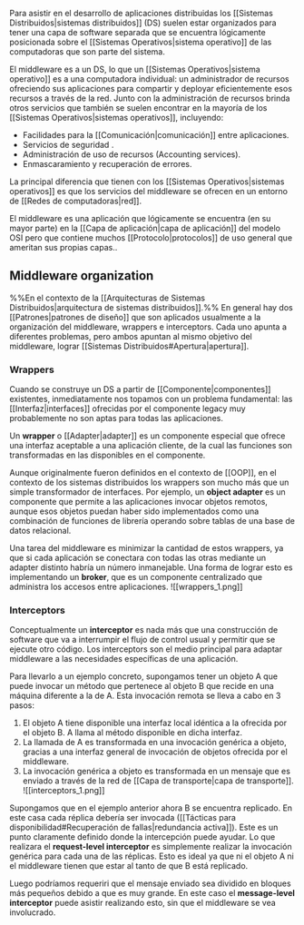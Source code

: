 Para asistir en el desarrollo de aplicaciones distribuidas los [[Sistemas Distribuidos|sistemas distribuidos]] (DS) suelen estar organizados para tener una capa de software separada que se encuentra lógicamente posicionada sobre el [[Sistemas Operativos|sistema operativo]] de las computadoras que son parte del sistema.

El middleware es a un DS, lo que un [[Sistemas Operativos|sistema operativo]] es a una computadora individual: un administrador de recursos ofreciendo sus aplicaciones para compartir y deployar eficientemente esos recursos a través de la red. Junto con la administración de recursos brinda otros servicios que también se suelen encontrar en la mayoría de los [[Sistemas Operativos|sistemas operativos]], incluyendo:
- Facilidades para la [[Comunicación|comunicación]] entre aplicaciones.
- Servicios de seguridad .
- Administración de uso de recursos (Accounting services).
- Enmascaramiento y recuperación de errores.

La principal diferencia que tienen con los [[Sistemas Operativos|sistemas operativos]] es que los servicios del middleware se ofrecen en un entorno de [[Redes de computadoras|red]].

El middleware es una aplicación que lógicamente se encuentra (en su mayor parte) en la [[Capa de aplicación|capa de aplicación]] del modelo OSI pero que contiene muchos [[Protocolo|protocolos]] de uso general que ameritan sus propias capas..

## Middleware organization
%%En el contexto de la [[Arquitecturas de Sistemas Distribuidos|arquitectura de sistemas distribuidos]].%%
En general hay dos [[Patrones|patrones de diseño]] que son aplicados usualmente a la organización del middleware, wrappers e interceptors. Cada uno apunta a diferentes problemas, pero ambos apuntan al mismo objetivo del middleware, lograr [[Sistemas Distribuidos#Apertura|apertura]].

### Wrappers
Cuando se construye un DS a partir de [[Componente|componentes]] existentes, inmediatamente nos topamos con un problema fundamental: las [[Interfaz|interfaces]] ofrecidas por el componente legacy muy probablemente no son aptas para todas las aplicaciones.

Un **wrapper** o [[Adapter|adapter]] es un componente especial que ofrece una interfaz aceptable a una aplicación cliente, de la cual las funciones son transformadas en las disponibles en el componente.

Aunque originalmente fueron definidos en el contexto de [[OOP]], en el contexto de los sistemas distribuidos los wrappers son mucho más que un simple transformador de interfaces. Por ejemplo, un **object adapter** es un componente que permite a las aplicaciones invocar objetos remotos, aunque esos objetos puedan haber sido implementados como una combinación de funciones de librería operando sobre tablas de una base de datos relacional.

Una tarea del middleware es minimizar la cantidad de estos wrappers, ya que si cada aplicación se conectara con todas las otras mediante un adapter distinto habría un número inmanejable. Una forma de lograr esto es implementando un **broker**, que es un componente centralizado que administra los accesos entre aplicaciones.
![[wrappers_1.png]]

### Interceptors
Conceptualmente un **interceptor** es nada más que una construcción de software que va a interrumpir el flujo de control usual y permitir que se ejecute otro código. Los interceptors son el medio principal para adaptar middleware a las necesidades específicas de una aplicación.

Para llevarlo a un ejemplo concreto, supongamos tener un objeto A que puede invocar un método que pertenece al objeto B que recide en una máquina diferente a la de A. Esta invocación remota se lleva a cabo en 3 pasos:
1. El objeto A tiene disponible una interfaz local idéntica a la ofrecida por el objeto B. A llama al método disponible en dicha interfaz.
2. La llamada de A es transformada en una invocación genérica a objeto, gracias a una interfaz general de invocación de objetos ofrecida por el middleware.
3. La invocación genérica a objeto es transformada en un mensaje que es enviado a través de la red de [[Capa de transporte|capa de transporte]].
![[interceptors_1.png]]

Supongamos que en el ejemplo anterior ahora B se encuentra replicado. En este casa cada réplica debería ser invocada ([[Tácticas para disponibilidad#Recuperación de fallas|redundancia activa]]). Este es un punto claramente definido donde la intercepción puede ayudar. Lo que realizara el **request-level interceptor** es simplemente realizar la invocación genérica para cada una de las réplicas. Esto es ideal ya que ni el objeto A ni el middleware tienen que estar al tanto de que B está replicado.

Luego podríamos requeriri que el mensaje enviado sea dividido en bloques más pequeños debido a que es muy grande. En este caso el **message-level interceptor** puede asistir realizando esto, sin que el middleware se vea involucrado.
